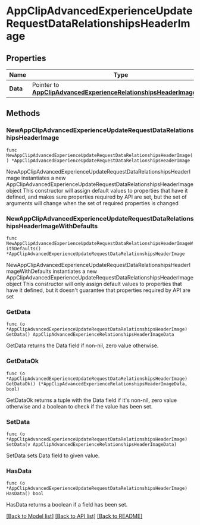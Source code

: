 # AppClipAdvancedExperienceUpdateRequestDataRelationshipsHeaderImage

## Properties

Name | Type | Description | Notes
------------ | ------------- | ------------- | -------------
**Data** | Pointer to [**AppClipAdvancedExperienceRelationshipsHeaderImageData**](AppClipAdvancedExperienceRelationshipsHeaderImageData.md) |  | [optional] 

## Methods

### NewAppClipAdvancedExperienceUpdateRequestDataRelationshipsHeaderImage

`func NewAppClipAdvancedExperienceUpdateRequestDataRelationshipsHeaderImage() *AppClipAdvancedExperienceUpdateRequestDataRelationshipsHeaderImage`

NewAppClipAdvancedExperienceUpdateRequestDataRelationshipsHeaderImage instantiates a new AppClipAdvancedExperienceUpdateRequestDataRelationshipsHeaderImage object
This constructor will assign default values to properties that have it defined,
and makes sure properties required by API are set, but the set of arguments
will change when the set of required properties is changed

### NewAppClipAdvancedExperienceUpdateRequestDataRelationshipsHeaderImageWithDefaults

`func NewAppClipAdvancedExperienceUpdateRequestDataRelationshipsHeaderImageWithDefaults() *AppClipAdvancedExperienceUpdateRequestDataRelationshipsHeaderImage`

NewAppClipAdvancedExperienceUpdateRequestDataRelationshipsHeaderImageWithDefaults instantiates a new AppClipAdvancedExperienceUpdateRequestDataRelationshipsHeaderImage object
This constructor will only assign default values to properties that have it defined,
but it doesn't guarantee that properties required by API are set

### GetData

`func (o *AppClipAdvancedExperienceUpdateRequestDataRelationshipsHeaderImage) GetData() AppClipAdvancedExperienceRelationshipsHeaderImageData`

GetData returns the Data field if non-nil, zero value otherwise.

### GetDataOk

`func (o *AppClipAdvancedExperienceUpdateRequestDataRelationshipsHeaderImage) GetDataOk() (*AppClipAdvancedExperienceRelationshipsHeaderImageData, bool)`

GetDataOk returns a tuple with the Data field if it's non-nil, zero value otherwise
and a boolean to check if the value has been set.

### SetData

`func (o *AppClipAdvancedExperienceUpdateRequestDataRelationshipsHeaderImage) SetData(v AppClipAdvancedExperienceRelationshipsHeaderImageData)`

SetData sets Data field to given value.

### HasData

`func (o *AppClipAdvancedExperienceUpdateRequestDataRelationshipsHeaderImage) HasData() bool`

HasData returns a boolean if a field has been set.


[[Back to Model list]](../README.md#documentation-for-models) [[Back to API list]](../README.md#documentation-for-api-endpoints) [[Back to README]](../README.md)


